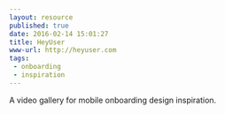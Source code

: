 ```yaml
---
layout: resource
published: true
date: 2016-02-14 15:01:27
title: HeyUser
www-url: http://heyuser.com
tags:
 - onboarding
 - inspiration
---
```


A video gallery for mobile onboarding design inspiration.

